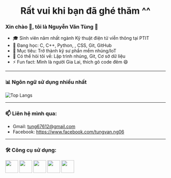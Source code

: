 <h1 align="center">Rất vui khi bạn đã ghé thăm ^^</h1>

### Xin chào 👋, tôi là Nguyễn Văn Tùng 👋

- 🎓 Sinh viên năm nhất ngành Kỹ thuật điện tử viễn thông tại PTIT
- 🧠 Đang học: C, C++, Python, , CSS, Git, GitHub
- 🌱 Mục tiêu: Trở thành kỹ sư phần mềm nhúng/IoT
- 💬 Có thể hỏi tôi về: Lập trình nhúng, Git, Cơ sở dữ liệu
- ⚡ Fun fact: Mình là người Gia Lai, thích gõ code đêm 😄

---

### 📊 Ngôn ngữ sử dụng nhiều nhất

![Top Langs](https://github-readme-stats.vercel.app/api/top-langs/?username=your-username&layout=compact&theme=tokyonight)

---

### 📫 Liên hệ mình qua:
- Gmail: tung67612@gmail.com
- Facebook: https://www.facebook.com/tungvan.ng06

---

### 🛠️ Công cụ sử dụng:
<img src="https://cdn.jsdelivr.net/gh/devicons/devicon/icons/c/c-original.svg" width="40"/> 
<img src="https://cdn.jsdelivr.net/gh/devicons/devicon/icons/python/python-original.svg" width="40"/>
<img src="https://cdn.jsdelivr.net/gh/devicons/devicon/icons/html5/html5-original.svg" width="40"/>
<img src="https://cdn.jsdelivr.net/gh/devicons/devicon/icons/css3/css3-original.svg" width="40"/>
<img src="https://cdn.jsdelivr.net/gh/devicons/devicon/icons/github/github-original.svg" width="40"/>
